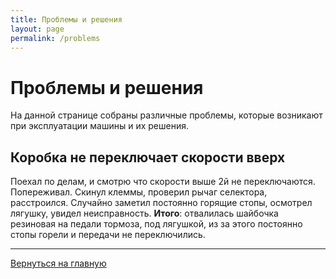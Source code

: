 ```yaml
---
title: Проблемы и решения
layout: page
permalink: /problems
---
```


# Проблемы и решения
На данной странице собраны различные проблемы, которые возникают при эксплуатации машины и их решения.




## Коробка не переключает скорости вверх

Поехал по делам, и смотрю что скорости выше 2й не переключаются. Попереживал. Скинул клеммы, проверил рычаг селектора, расстроился. Случайно заметил постоянно горящие стопы, осмотрел лягушку, увидел неисправность. **Итого**: отвалилась шайбочка резиновая на педали тормоза, под лягушкой, из за этого постоянно стопы горели и передачи не переключились.

------

[Вернуться на главную](https://qttc.github.io/)
